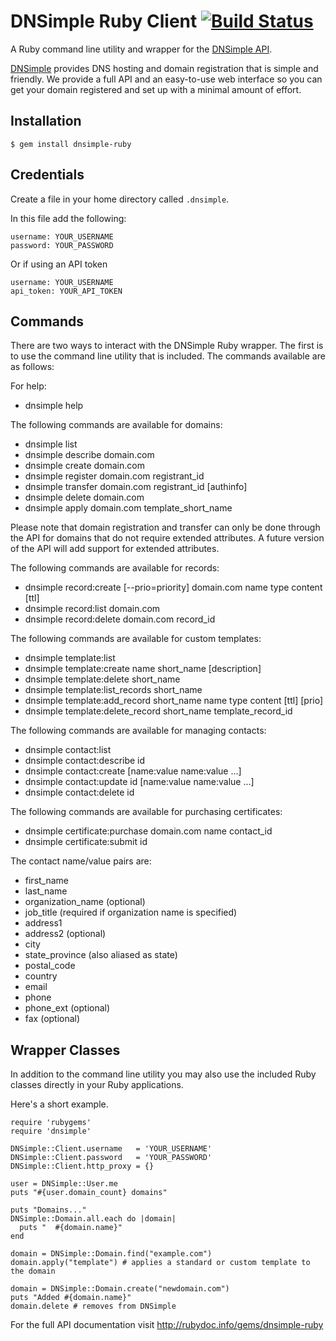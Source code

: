 # DNSimple Ruby Client  [![Build Status](https://secure.travis-ci.org/aetrion/dnsimple-ruby.png)](http://travis-ci.org/aetrion/dnsimple-ruby)

A Ruby command line utility and wrapper for the [DNSimple API](http://developer.dnsimple.com/).

[DNSimple](https://dnsimple.com/) provides DNS hosting
and domain registration that is simple and friendly.
We provide a full API and an easy-to-use web interface so you can get
your domain registered and set up with a minimal amount of effort.

## Installation

    $ gem install dnsimple-ruby

## Credentials

Create a file in your home directory called `.dnsimple`.

In this file add the following:

    username: YOUR_USERNAME
    password: YOUR_PASSWORD

Or if using an API token

    username: YOUR_USERNAME
    api_token: YOUR_API_TOKEN

## Commands

There are two ways to interact with the DNSimple Ruby wrapper. The first is
to use the command line utility that is included. The commands available
are as follows:

For help:

- dnsimple help

The following commands are available for domains:

- dnsimple list
- dnsimple describe domain.com
- dnsimple create domain.com
- dnsimple register domain.com registrant_id
- dnsimple transfer domain.com registrant_id [authinfo]
- dnsimple delete domain.com
- dnsimple apply domain.com template_short_name

Please note that domain registration and transfer can only be done through the API for domains that do not require extended attributes. A future version of the API will add support for extended attributes.

The following commands are available for records:

- dnsimple record:create [--prio=priority] domain.com name type content [ttl]
- dnsimple record:list domain.com
- dnsimple record:delete domain.com record_id

The following commands are available for custom templates:

- dnsimple template:list
- dnsimple template:create name short_name [description]
- dnsimple template:delete short_name
- dnsimple template:list_records short_name
- dnsimple template:add_record short_name name type content [ttl] [prio]
- dnsimple template:delete_record short_name template_record_id

The following commands are available for managing contacts:

- dnsimple contact:list
- dnsimple contact:describe id
- dnsimple contact:create [name:value name:value ...]
- dnsimple contact:update id [name:value name:value ...]
- dnsimple contact:delete id

The following commands are available for purchasing certificates:

- dnsimple certificate:purchase domain.com name contact_id
- dnsimple certificate:submit id

The contact name/value pairs are:

- first_name
- last_name
- organization_name (optional)
- job_title (required if organization name is specified)
- address1
- address2 (optional)
- city
- state_province (also aliased as state)
- postal_code
- country
- email
- phone
- phone_ext (optional)
- fax (optional)

## Wrapper Classes

In addition to the command line utility you may also use the included Ruby
classes directly in your Ruby applications.

Here's a short example.

    require 'rubygems'
    require 'dnsimple'

    DNSimple::Client.username   = 'YOUR_USERNAME'
    DNSimple::Client.password   = 'YOUR_PASSWORD'
    DNSimple::Client.http_proxy = {}

    user = DNSimple::User.me
    puts "#{user.domain_count} domains"

    puts "Domains..."
    DNSimple::Domain.all.each do |domain|
      puts "  #{domain.name}"
    end

    domain = DNSimple::Domain.find("example.com")
    domain.apply("template") # applies a standard or custom template to the domain

    domain = DNSimple::Domain.create("newdomain.com")
    puts "Added #{domain.name}"
    domain.delete # removes from DNSimple

For the full API documentation visit http://rubydoc.info/gems/dnsimple-ruby
